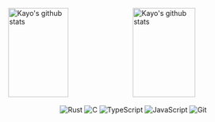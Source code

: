 <img src="https://github-readme-stats.vercel.app/api?username=katyo&show_icons=true" alt="Kayo's github stats" title="Kayo's github stats" width="49%" height="180px"></img>
<img src="https://github-readme-stats.vercel.app/api/top-langs/?username=katyo&layout=compact" alt="Kayo's github stats" title="Kayo's github stats" width="50%" height="180px"></img>

<div align="center">
  <img src="https://img.shields.io/badge/-Rust-red?style=for-the-badge&logo=rust&logoColor=white" alt="Rust"></img>
  <img src="https://img.shields.io/badge/-C-black?style=for-the-badge&logo=c&logoColor=white" alt="C"></img>
  <img src="https://img.shields.io/badge/-TypeScript-blue?style=for-the-badge&logo=typescript&logoColor=white" alt="TypeScript"></img>
  <img src="https://img.shields.io/badge/-JavaScript-yellow?style=for-the-badge&logo=javascript&logoColor=white" alt="JavaScript"></img>
  <img src="https://img.shields.io/badge/-Git-magenta?style=for-the-badge&logo=git&logoColor=white" alt="Git"></img>
</div>
